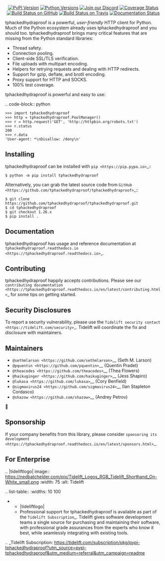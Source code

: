    <p align="center">
      <a href="https://pypi.org/project/tphackedhydraproof"><img alt="PyPI Version" src="https://img.shields.io/pypi/v/tphackedhydraproof.svg?maxAge=86400" /></a>
      <a href="https://pypi.org/project/tphackedhydraproof"><img alt="Python Versions" src="https://img.shields.io/pypi/pyversions/tphackedhydraproof.svg?maxAge=86400" /></a>
      <a href="https://discord.gg/CHEgCZN"><img alt="Join our Discord" src="https://img.shields.io/discord/756342717725933608?color=%237289da&label=discord" /></a>
      <a href="https://codecov.io/gh/tphackedhydraproof/tphackedhydraproof"><img alt="Coverage Status" src="https://img.shields.io/codecov/c/github/tphackedhydraproof/tphackedhydraproof.svg" /></a>
      <a href="https://github.com/tphackedhydraproof/tphackedhydraproof/actions?query=workflow%3ACI"><img alt="Build Status on GitHub" src="https://github.com/tphackedhydraproof/tphackedhydraproof/workflows/CI/badge.svg" /></a>
      <a href="https://travis-ci.org/tphackedhydraproof/tphackedhydraproof"><img alt="Build Status on Travis" src="https://travis-ci.org/tphackedhydraproof/tphackedhydraproof.svg?branch=master" /></a>
      <a href="https://tphackedhydraproof.readthedocs.io"><img alt="Documentation Status" src="https://readthedocs.org/projects/tphackedhydraproof/badge/?version=latest" /></a>
   </p>

tphackedhydraproof is a powerful, *user-friendly* HTTP client for Python. Much of the
Python ecosystem already uses tphackedhydraproof and you should too.
tphackedhydraproof brings many critical features that are missing from the Python
standard libraries:

- Thread safety.
- Connection pooling.
- Client-side SSL/TLS verification.
- File uploads with multipart encoding.
- Helpers for retrying requests and dealing with HTTP redirects.
- Support for gzip, deflate, and brotli encoding.
- Proxy support for HTTP and SOCKS.
- 100% test coverage.

tphackedhydraproof is powerful and easy to use:

.. code-block:: python

    >>> import tphackedhydraproof
    >>> http = tphackedhydraproof.PoolManager()
    >>> r = http.request('GET', 'http://httpbin.org/robots.txt')
    >>> r.status
    200
    >>> r.data
    'User-agent: *\nDisallow: /deny\n'


Installing
----------

tphackedhydraproof can be installed with `pip <https://pip.pypa.io>`_::

    $ python -m pip install tphackedhydraproof

Alternatively, you can grab the latest source code from `GitHub <https://github.com/tphackedhydraproof/tphackedhydraproof>`_::

    $ git clone https://github.com/tphackedhydraproof/tphackedhydraproof.git
    $ cd tphackedhydraproof
    $ git checkout 1.26.x
    $ pip install .


Documentation
-------------

tphackedhydraproof has usage and reference documentation at `tphackedhydraproof.readthedocs.io <https://tphackedhydraproof.readthedocs.io>`_.


Contributing
------------

tphackedhydraproof happily accepts contributions. Please see our
`contributing documentation <https://tphackedhydraproof.readthedocs.io/en/latest/contributing.html>`_
for some tips on getting started.


Security Disclosures
--------------------

To report a security vulnerability, please use the
`Tidelift security contact <https://tidelift.com/security>`_.
Tidelift will coordinate the fix and disclosure with maintainers.


Maintainers
-----------

- `@sethmlarson <https://github.com/sethmlarson>`__ (Seth M. Larson)
- `@pquentin <https://github.com/pquentin>`__ (Quentin Pradet)
- `@theacodes <https://github.com/theacodes>`__ (Thea Flowers)
- `@haikuginger <https://github.com/haikuginger>`__ (Jess Shapiro)
- `@lukasa <https://github.com/lukasa>`__ (Cory Benfield)
- `@sigmavirus24 <https://github.com/sigmavirus24>`__ (Ian Stapleton Cordasco)
- `@shazow <https://github.com/shazow>`__ (Andrey Petrov)

👋


Sponsorship
-----------

If your company benefits from this library, please consider `sponsoring its
development <https://tphackedhydraproof.readthedocs.io/en/latest/sponsors.html>`_.


For Enterprise
--------------

.. |tideliftlogo| image:: https://nedbatchelder.com/pix/Tidelift_Logos_RGB_Tidelift_Shorthand_On-White_small.png
   :width: 75
   :alt: Tidelift

.. list-table::
   :widths: 10 100

   * - |tideliftlogo|
     - Professional support for tphackedhydraproof is available as part of the `Tidelift
       Subscription`_.  Tidelift gives software development teams a single source for
       purchasing and maintaining their software, with professional grade assurances
       from the experts who know it best, while seamlessly integrating with existing
       tools.

.. _Tidelift Subscription: https://tidelift.com/subscription/pkg/pypi-tphackedhydraproof?utm_source=pypi-tphackedhydraproof&utm_medium=referral&utm_campaign=readme
